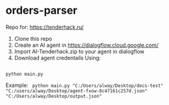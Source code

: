 # orders-parser
Repo for: https://tenderhack.ru/



1. Clone this repo
2. Create an AI agent in https://dialogflow.cloud.google.com/
3. Import AI-Tenderhack.zip to your agent in dialogflow
4. Download agent credentails
Using: 
<code>
python main.py <path to orders dir> <path to ai credentails> <path to json file for saving result (optional)>
</code>

Example: 
<code>
python main.py "C:/Users/alway/Desktop/docs-test" "C:/users/alway/Desktop/agent-fxow-8c47161c257d.json" "C:/Users/alway/Desktop/output.json"
</code>

